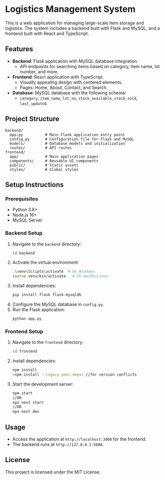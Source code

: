 # Logistics Management System

This is a web application for managing large-scale item storage and logistics. The system includes a backend built with Flask and MySQL, and a frontend built with React and TypeScript.

## Features
- **Backend**: Flask application with MySQL database integration.
  - API endpoints for searching items based on category, item name, lot number, and more.
- **Frontend**: React application with TypeScript.
  - Visually appealing design with centered elements.
  - Pages: Home, About, Contact, and Search.
- **Database**: MySQL database with the following schema:
  - `category`, `item_name`, `lot_no`, `stock_available`, `stock_sold`, `last_updated`.

## Project Structure
```
backend/
  app.py          # Main Flask application entry point
  config.py       # Configuration file for Flask and MySQL
  models/         # Database models and initialization
  routes/         # API routes
frontend/
  app/            # Main application pages
  components/     # Reusable UI components
  public/         # Static assets
  styles/         # Global styles
```

## Setup Instructions

### Prerequisites
- Python 3.8+
- Node.js 16+
- MySQL Server

### Backend Setup
1. Navigate to the `backend` directory:
   ```bash
   cd backend
   ```
2. Activate the virtual environment:
   ```bash
   .\venv\Scripts\activate  # On Windows
   source venv/bin/activate   # On macOS/Linux
   ```
3. Install dependencies:
   ```bash
   pip install flask flask-mysqldb
   ```
4. Configure the MySQL database in `config.py`.
5. Run the Flask application:
   ```bash
   python app.py
   ```

### Frontend Setup
1. Navigate to the `frontend` directory:
   ```bash
   cd frontend
   ```
2. Install dependencies:
   ```bash
   npm install
   <npm install --legacy-peer-deps> //for version conflicts
   ```
3. Start the development server:
   ```bash
   npm start
   //OR
   npx next start
   //OR
   npx next dev
   ```

## Usage
- Access the application at `http://localhost:3000` for the frontend.
- The backend runs at `http://127.0.0.1:5000`.

## License
This project is licensed under the MIT License.
